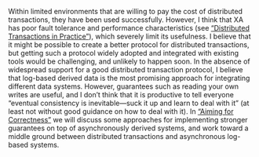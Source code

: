 Within limited environments that are willing to pay the cost of distributed transactions, they have
been used successfully. However, I think that XA has poor fault tolerance and performance
characteristics (see [“Distributed Transactions in Practice”](ch09.html#sec_consistency_dist_trans)), which severely limit its usefulness. I believe
that it might be possible to create a better protocol for distributed transactions, but getting such
a protocol widely adopted and integrated with existing tools would be challenging, and unlikely to
happen soon. In the absence of widespread support for a good distributed transaction protocol, I believe that
log-based derived data is the most promising approach for integrating different data systems.
However, guarantees such as reading your own writes are useful, and I don’t think that it is
productive to tell everyone “eventual consistency is inevitable—suck it up and learn to deal with
it” (at least not without good guidance on how to deal with it). In [“Aiming for Correctness”](#sec_future_correctness) we will discuss some approaches for implementing stronger guarantees
on top of asynchronously derived systems, and work toward a middle ground between distributed
transactions and asynchronous log-based systems.
